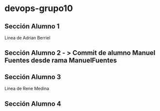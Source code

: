 # devops-grupo10

## Sección Alumno 1

Linea de Adrian Berriel

## Sección Alumno 2 - > Commit de alumno Manuel Fuentes desde rama ManuelFuentes

## Sección Alumno 3

Linea de Rene Medina

## Sección Alumno 4
